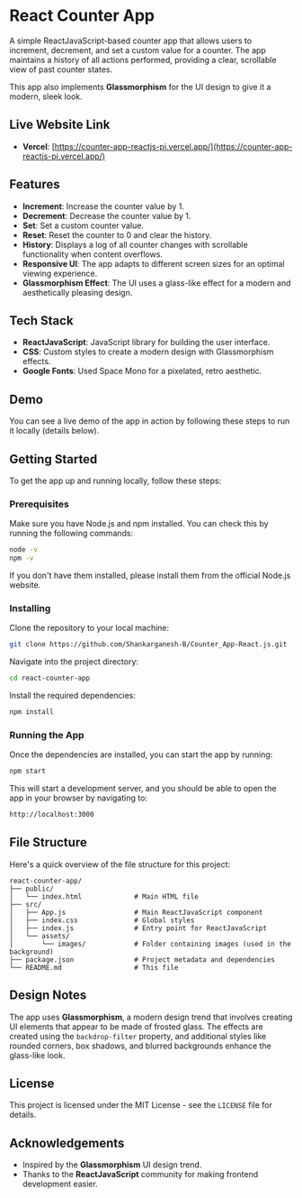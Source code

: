 # React Counter App

A simple ReactJavaScript-based counter app that allows users to increment, decrement, and set a custom value for a counter. The app maintains a history of all actions performed, providing a clear, scrollable view of past counter states.

This app also implements **Glassmorphism** for the UI design to give it a modern, sleek look.

## Live Website Link
- **Vercel**: [https://counter-app-reactjs-pi.vercel.app/](https://counter-app-reactjs-pi.vercel.app/)

## Features

- **Increment**: Increase the counter value by 1.
- **Decrement**: Decrease the counter value by 1.
- **Set**: Set a custom counter value.
- **Reset**: Reset the counter to 0 and clear the history.
- **History**: Displays a log of all counter changes with scrollable functionality when content overflows.
- **Responsive UI**: The app adapts to different screen sizes for an optimal viewing experience.
- **Glassmorphism Effect**: The UI uses a glass-like effect for a modern and aesthetically pleasing design.

## Tech Stack

- **ReactJavaScript**: JavaScript library for building the user interface.
- **CSS**: Custom styles to create a modern design with Glassmorphism effects.
- **Google Fonts**: Used Space Mono for a pixelated, retro aesthetic.

## Demo

You can see a live demo of the app in action by following these steps to run it locally (details below).

## Getting Started

To get the app up and running locally, follow these steps:

### Prerequisites

Make sure you have Node.js and npm installed. You can check this by running the following commands:

```bash
node -v
npm -v
```

If you don't have them installed, please install them from the official Node.js website.

### Installing

Clone the repository to your local machine:

```bash
git clone https://github.com/Shankarganesh-B/Counter_App-React.js.git
```

Navigate into the project directory:

```bash
cd react-counter-app
```

Install the required dependencies:

```bash
npm install
```

### Running the App

Once the dependencies are installed, you can start the app by running:

```bash
npm start
```

This will start a development server, and you should be able to open the app in your browser by navigating to:

```bash
http://localhost:3000
```

## File Structure

Here's a quick overview of the file structure for this project:

```plaintext
react-counter-app/
├── public/
│   └── index.html             # Main HTML file  
├── src/
│   ├── App.js                 # Main ReactJavaScript component
│   ├── index.css              # Global styles
│   ├── index.js               # Entry point for ReactJavaScript
│   └── assets/
│       └── images/            # Folder containing images (used in the background)
├── package.json               # Project metadata and dependencies
└── README.md                  # This file
```

## Design Notes

The app uses **Glassmorphism**, a modern design trend that involves creating UI elements that appear to be made of frosted glass. The effects are created using the `backdrop-filter` property, and additional styles like rounded corners, box shadows, and blurred backgrounds enhance the glass-like look.

## License

This project is licensed under the MIT License - see the `LICENSE` file for details.

## Acknowledgements

- Inspired by the **Glassmorphism** UI design trend.
- Thanks to the **ReactJavaScript** community for making frontend development easier.
